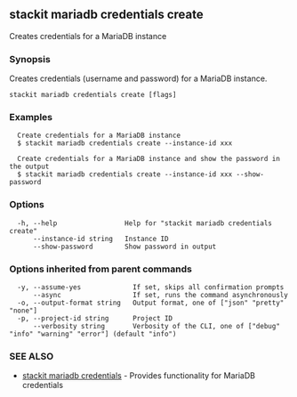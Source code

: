 ## stackit mariadb credentials create

Creates credentials for a MariaDB instance

### Synopsis

Creates credentials (username and password) for a MariaDB instance.

```
stackit mariadb credentials create [flags]
```

### Examples

```
  Create credentials for a MariaDB instance
  $ stackit mariadb credentials create --instance-id xxx

  Create credentials for a MariaDB instance and show the password in the output
  $ stackit mariadb credentials create --instance-id xxx --show-password
```

### Options

```
  -h, --help                 Help for "stackit mariadb credentials create"
      --instance-id string   Instance ID
      --show-password        Show password in output
```

### Options inherited from parent commands

```
  -y, --assume-yes             If set, skips all confirmation prompts
      --async                  If set, runs the command asynchronously
  -o, --output-format string   Output format, one of ["json" "pretty" "none"]
  -p, --project-id string      Project ID
      --verbosity string       Verbosity of the CLI, one of ["debug" "info" "warning" "error"] (default "info")
```

### SEE ALSO

* [stackit mariadb credentials](./stackit_mariadb_credentials.md)	 - Provides functionality for MariaDB credentials

